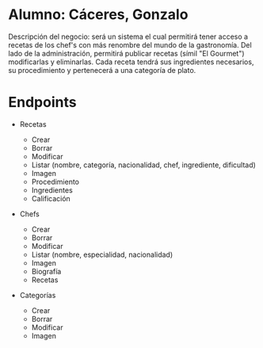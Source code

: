 # Alumno: Cáceres, Gonzalo
Descripción del negocio: será un sistema el cual permitirá tener acceso a 
recetas de los chef's con más renombre del mundo de la gastronomía. 
Del lado de la administración, permitirá publicar recetas (símil "El 
Gourmet") modificarlas y eliminarlas. Cada receta tendrá sus ingredientes 
necesarios, su procedimiento y pertenecerá a una categoría de plato. 


# Endpoints
* Recetas 
  * Crear
  * Borrar
  * Modificar
  * Listar (nombre, categoría, nacionalidad, chef, ingrediente, dificultad)
  * Imagen
  * Procedimiento
  * Ingredientes
  * Calificación
  
* Chefs
  * Crear
  * Borrar
  * Modificar
  * Listar (nombre, especialidad, nacionalidad)
  * Imagen
  * Biografía
  * Recetas
 
* Categorías 
  * Crear
  * Borrar 
  * Modificar
  * Imagen
